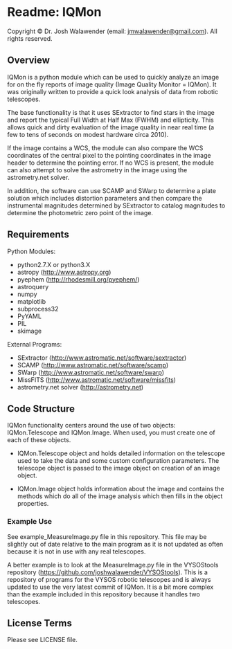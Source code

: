 # Readme: IQMon

Copyright © Dr. Josh Walawender (email: jmwalawender@gmail.com). All rights reserved.


## Overview

IQMon is a python module which can be used to quickly analyze an image for on the fly reports of image quality (Image Quality Monitor = IQMon).  It was originally written to provide a quick look analysis of data from robotic telescopes.

The base functionality is that it uses SExtractor to find stars in the image and report the typical Full Width at Half Max (FWHM) and ellipticity.  This allows quick and dirty evaluation of the image quality in near real time (a few to tens of seconds on modest hardware circa 2010).

If the image contains a WCS, the module can also compare the WCS coordinates of the central pixel to the pointing coordinates in the image header to determine the pointing error.  If no WCS is present, the module can also attempt to solve the astrometry in the image using the astrometry.net solver.  

In addition, the software can use SCAMP and SWarp to determine a plate solution which includes distortion parameters and then compare the instrumental magnitudes determined by SExtractor to catalog magnitudes to determine the photometric zero point of the image.


## Requirements

Python Modules:

* python2.7.X or python3.X
* astropy (<http://www.astropy.org>)
* pyephem (<http://rhodesmill.org/pyephem/>)
* astroquery
* numpy
* matplotlib
* subprocess32
* PyYAML
* PIL
* skimage

External Programs:

* SExtractor (<http://www.astromatic.net/software/sextractor>)
* SCAMP (<http://www.astromatic.net/software/scamp>)
* SWarp (<http://www.astromatic.net/software/swarp>)
* MissFITS (<http://www.astromatic.net/software/missfits>)
* astrometry.net solver (<http://astrometry.net>)


## Code Structure

IQMon functionality centers around the use of two objects:  IQMon.Telescope and IQMon.Image.  When used, you must create one of each of these objects.

* IQMon.Telescope object and holds detailed information on the telescope used to take the data and some custom configuration parameters.  The telescope object is passed to the image object on creation of an image object.

* IQMon.Image object holds information about the image and contains the methods which do all of the image analysis which then fills in the object properties.


### Example Use

See example_MeasureImage.py file in this repository.  This file may be slightly out of date relative to the main program as it is not updated as often because it is not in use with any real telescopes.

A better example is to look at the MeasureImage.py file in the VYSOStools repository (<https://github.com/joshwalawender/VYSOStools>).  This is a repository of programs for the VYSOS robotic telescopes and is always updated to use the very latest commit of IQMon.  It is a bit more complex than the example included in this repository because it handles two telescopes.


## License Terms

Please see LICENSE file.
